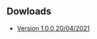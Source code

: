 ## Dowloads
- [Version 1.0.0 20/04/2021](https://github.com/EXSAE-Technologies/php-database-connection-class/releases/tag/v1.0.0)

